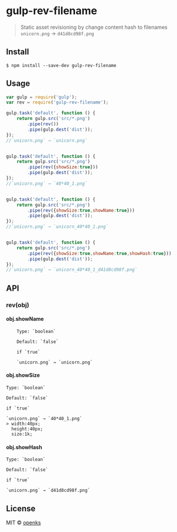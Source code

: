 # gulp-rev-filename

> Static asset revisioning by change content hash to filenames
> `unicorn.png` → `d41d8cd98f.png`

## Install

```
$ npm install --save-dev gulp-rev-filename
```


## Usage

```js
var gulp = require('gulp');
var rev = require('gulp-rev-filename');

gulp.task('default', function () {
	return gulp.src('src/*.png')
		.pipe(rev())
		.pipe(gulp.dest('dist'));
});
//`unicorn.png` → `unicorn.png`


gulp.task('default', function () {
	return gulp.src('src/*.png')
		.pipe(rev({showSize:true}))
		.pipe(gulp.dest('dist'));
});
//`unicorn.png` → `40*40_1.png`


gulp.task('default', function () {
	return gulp.src('src/*.png')
		.pipe(rev({showSize:true,showName:true}))
		.pipe(gulp.dest('dist'));
});
//`unicorn.png` → `unicorn_40*40_1.png`


gulp.task('default', function () {
	return gulp.src('src/*.png')
		.pipe(rev({showSize:true,showName:true,showHash:true}))
		.pipe(gulp.dest('dist'));
});
//`unicorn.png` → `unicorn_40*40_1_d41d8cd98f.png`

```
## API


### rev(obj)

#### obj.showName

		Type: `boolean`  

		Default: `false`

		if `true`

		`unicorn.png` → `unicorn.png`

#### obj.showSize

	Type: `boolean`  

	Default: `false`

	if `true`

	`unicorn.png` → `40*40_1.png`
	> width:40px;
	  height:40px;
	  size:1k;


#### obj.showHash

	Type: `boolean`  

	Default: `false`

	if `true`

	`unicorn.png` → `d41d8cd98f.png`


## License

MIT © [openks](https://github.com/openks)
